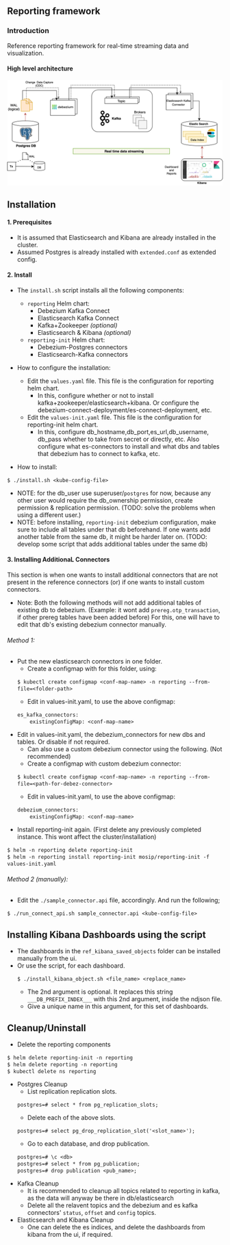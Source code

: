 ## Reporting framework

### Introduction
Reference reporting framework for real-time streaming data and visualization.  

#### High level architecture

![](../docs/images/reporting_architecture.png)


## Installation

#### 1. Prerequisites

- It is assumed that Elasticsearch and Kibana are already installed in the cluster.
- Assumed Postgres is already installed with `extended.conf` as extended config.

#### 2. Install

- The `install.sh` script installs all the following components:
  - `reporting` Helm chart:
    - Debezium Kafka Connect
    - Elasticsearch Kafka Connect 
    - Kafka+Zookeeper _(optional)_
    - Elasticsearch & Kibana _(optional)_
  - `reporting-init` Helm chart:
    - Debezium-Postgres connectors
    - Elasticsearch-Kafka connectors
   
- How to configure the installation:
	- Edit the `values.yaml` file. This file is the configuration for reporting helm chart.
		- In this, configure whether or not to install kafka+zookeeper/elasticsearch+kibana. Or configure the debezium-connect-deployment/es-connect-deployment, etc.
	- Edit the `values-init.yaml` file. This file is the configuration for reporting-init helm chart.
		- In this, configure db_hostname,db_port,es_url,db_username, db_pass whether to take from secret or directly, etc. Also configure what es-connectors to install and what dbs and tables that debezium has to connect to kafka, etc.
- How to install:
```
$ ./install.sh <kube-config-file>
```
- NOTE: for the db_user use superuser/`postgres` for now, because any other user would require the db_ownership permission, create permission & replication permission. (TODO: solve the problems when using a different user.)
- NOTE: before installing, `reporting-init` debezium configuration, make sure to include all tables under that db beforehand. If one wants add another table from the same db, it might be harder later on. (TODO: develop some script that adds additional tables under the same db)

#### 3. Installing AdditionaL Connectors
This section is when one wants to install additional connectors that are not present in the reference connectors (or) if one wants to install custom connectors.

- Note: Both the following methods will not add additional tables of existing db to debezium. (Example: it wont add `prereg.otp_transaction`, if other prereg tables have been added before) For this, one will have to edit that db's existing debezium connector manually.

###### Method 1:

- Put the new elasticsearch connectors in one folder.
	- Create a configmap with for this folder, using:
	```
	$ kubectl create configmap <conf-map-name> -n reporting --from-file=<folder-path>
	```
	- Edit in values-init.yaml, to use the above configmap:
	```
	es_kafka_connectors:
		existingConfigMap: <conf-map-name>
	```
- Edit in values-init.yaml, the debezium_connectors for new dbs and tables. Or disable if not required.
	- Can also use a custom debezium connector using the following. (Not recommended)
	- Create a configmap with custom debezium connector:
	```
	$ kubectl create configmap <conf-map-name> -n reporting --from-file=<path-for-debez-connector>
	```
	- Edit in values-init.yaml, to use the above configmap:
	```
	debezium_connectors:
		existingConfigMap: <conf-map-name>
	```
- Install reporting-init again. (First delete any previously completed instance. This wont affect the cluster/installation)
```
$ helm -n reporting delete reporting-init
$ helm -n reporting install reporting-init mosip/reporting-init -f values-init.yaml
```

###### Method 2 (manually):

- Edit the `./sample_connector.api` file, accordingly. And run the following;
```
$ ./run_connect_api.sh sample_connector.api <kube-config-file>
```

## Installing Kibana Dashboards using the script

- The dashboards in the `ref_kibana_saved_objects` folder can be installed manually from the ui.
- Or use the script, for each dashboard.
	```
	$ ./install_kibana_object.sh <file_name> <replace_name>
	```
	- The 2nd argument is optional. It replaces this string `___DB_PREFIX_INDEX___` with this 2nd argument, inside the ndjson file.
	- Give a unique name in this argument, for this set of dashboards.

## Cleanup/Uninstall

- Delete the reporting components
```
$ helm delete reporting-init -n reporting
$ helm delete reporting -n reporting
$ kubectl delete ns reporting
```
- Postgres Cleanup
	- List replication replication slots.
	```
	postgres=# select * from pg_replication_slots;
	```
	- Delete each of the above slots.
	```
	postgres=# select pg_drop_replication_slot('<slot_name>');
	```
	- Go to each database, and drop publication.
	```
	postgres=# \c <db>
	postgres=# select * from pg_publication;
	postgres=# drop publication <pub_name>;
	```
- Kafka Cleanup
	- It is recommended to cleanup all topics related to reporting in kafka, as the data will anyway be there in db/elasticsearch
	- Delete all the relavent topics and the debezium and es kafka connectors' `status`, `offset` and `config` topics.
- Elasticsearch and Kibana Cleanup
	- One can delete the es indices, and delete the dashboards from kibana from the ui, if required.
